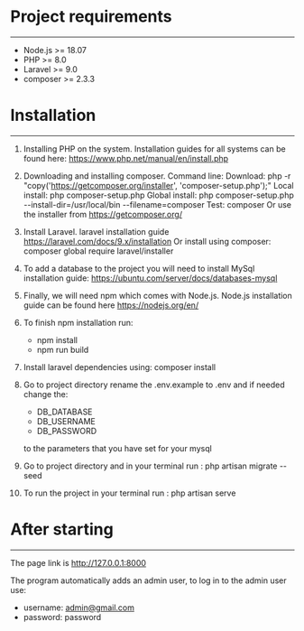 <h1>Project requirements</h1>

---

- Node.js >= 18.07
- PHP >= 8.0
- Laravel >= 9.0
- composer >= 2.3.3

<h1>Installation</h1>

---

1. Installing PHP on the system. Installation guides for all systems can be found
   here: https://www.php.net/manual/en/install.php

2. Downloading and installing composer. Command line:
   Download: php -r "copy('https://getcomposer.org/installer', 'composer-setup.php');"
   Local install: php composer-setup.php
   Global install: php composer-setup.php --install-dir=/usr/local/bin --filename=composer
   Test: composer
   Or use the installer from https://getcomposer.org/

3. Install Laravel. laravel installation guide https://laravel.com/docs/9.x/installation
   Or install using composer: composer global require laravel/installer

4. To add a database to the project you will need to install MySql installation guide: https://ubuntu.com/server/docs/databases-mysql

5. Finally, we will need npm which comes with Node.js.
   Node.js installation guide can be found here https://nodejs.org/en/

6. To finish npm installation run: 
   - npm install
   - npm run build

7. Install laravel dependencies using: composer install

8. Go to project directory rename the .env.example to .env and if needed change the:
   - DB_DATABASE
   - DB_USERNAME
   - DB_PASSWORD
   
   to the parameters that you have set for your mysql

9. Go to project directory and in your terminal run : php artisan migrate --seed

10. To run the project in your terminal run : php artisan serve

<h1>After starting</h1>

---

The page link is http://127.0.0.1:8000

The program automatically adds an admin user, to log in to the admin user use:
  - username: admin@gmail.com
  - password: password
